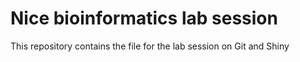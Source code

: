 # Nice bioinformatics lab session
This repository contains the file for the lab session on Git and Shiny
